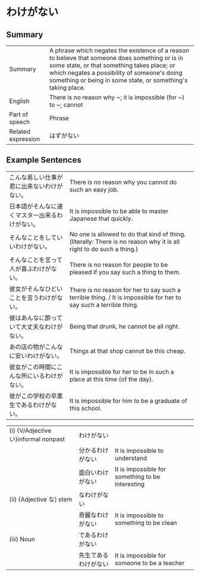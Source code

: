 # わけがない

## Summary

<table><tr>   <td>Summary</td>   <td>A phrase which negates the existence of a reason to believe that someone does something or is in some state, or that something takes place; or which negates a possibility of someone's doing something or being in some state, or something's taking place.</td></tr><tr>   <td>English</td>   <td>There is no reason why ~; it is impossible (for ~) to ~; cannot</td></tr><tr>   <td>Part of speech</td>   <td>Phrase</td></tr><tr>   <td>Related expression</td>   <td>はずがない</td></tr></table>

## Example Sentences

<table><tr>   <td>こんな易しい仕事が君に出来ないわけがない。</td>   <td>There is no reason why you cannot do such an easy job.</td></tr><tr>   <td>日本語がそんなに速くマスター出来るわけがない。</td>   <td>It is impossible to be able to master Japanese that quickly.</td></tr><tr>   <td>そんなことをしていいわけがない。</td>   <td>No one is allowed to do that kind of thing. (literally: There is no reason why it is all right to do such a thing.)</td></tr><tr>   <td>そんなことを言って人が喜ぶわけがない。</td>   <td>There is no reason for people to be pleased if you say such a thing to them.</td></tr><tr>   <td>彼女がそんなひどいことを言うわけがない。</td>   <td>There is no reason for her to say such a terrible thing. / It is impossible for her to say such a terrible thing.</td></tr><tr>   <td>彼はあんなに酔っていて大丈夫なわけがない。</td>   <td>Being that drunk, he cannot be all right.</td></tr><tr>   <td>あの店の物がこんなに安いわけがない。</td>   <td>Things at that shop cannot be this cheap.</td></tr><tr>   <td>彼女がこの時間にこんな所にいるわけがない。</td>   <td>It is impossible for her to be in such a place at this time (of the day).</td></tr><tr>   <td>彼がこの学校の卒業生であるわけがない。</td>   <td>It is impossible for him to be a graduate of this school.</td></tr></table>

<table class="table"> <tbody><tr class="tr head"><td class="td"><span class="numbers">(i)</span> <span class="bold">{V/Adjective い}informal nonpast</span></td><td class="td"><span class="concept">わけがない</span></td><td class="td"></td></tr><tr class="tr"><td class="td"></td><td class="td"><span>分かる</span><span class="concept">わけがない</span></td><td class="td"><span>It is impossible to understand</span></td></tr><tr class="tr"><td class="td"></td><td class="td"><span>面白い</span><span class="concept">わけがない</span></td><td class="td"><span>It is impossible for something to be interesting</span></td></tr><tr class="tr head"><td class="td"><span class="numbers">(ii)</span> <span class="bold">{Adjective な} stem</span></td><td class="td"><span class="concept">なわけがない</span></td><td class="td"></td></tr><tr class="tr"><td class="td"></td><td class="td"><span>奇麗</span><span class="concept">なわけがない</span></td><td class="td"><span>It is impossible to something to be clean</span></td></tr><tr class="tr head"><td class="td"><span class="numbers">(iii)</span> <span class="bold">Noun</span></td><td class="td"><span class="concept">であるわけがない</span></td><td class="td"></td></tr><tr class="tr"><td class="td"></td><td class="td"><span>先生</span><span class="concept">であるわけがない</span></td><td class="td"><span>It is impossible for someone to be a teacher</span></td></tr></tbody></table>

